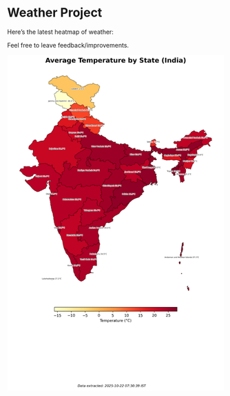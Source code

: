 # Weather Project

Here’s the latest heatmap of weather:

Feel free to leave feedback/improvements.

![India Heatmap](docs/assets/india_heatmap.png?v=F83AC9)
